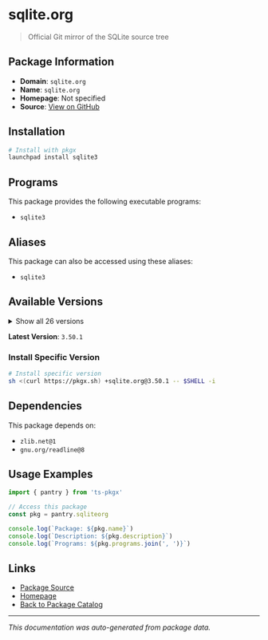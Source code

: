 # sqlite.org

> Official Git mirror of the SQLite source tree

## Package Information

- **Domain**: `sqlite.org`
- **Name**: `sqlite.org`
- **Homepage**: Not specified
- **Source**: [View on GitHub](https://github.com/pkgxdev/pantry/tree/main/projects/sqlite.org/package.yml)

## Installation

```bash
# Install with pkgx
launchpad install sqlite3
```

## Programs

This package provides the following executable programs:

- `sqlite3`

## Aliases

This package can also be accessed using these aliases:

- `sqlite3`

## Available Versions

<details>
<summary>Show all 26 versions</summary>

- `3.50.1`, `3.50.0`, `3.49.2`, `3.49.1`, `3.49.0`
- `3.48.0`, `3.47.2`, `3.47.1`, `3.47.0`, `3.46.1`
- `3.46.0`, `3.45.3`, `3.45.2`, `3.45.1`, `3.45.0`
- `3.44.4`, `3.44.3`, `3.44.2`, `3.44.1`, `3.44.0`
- `3.43.2`, `3.43.1`, `3.43.0`, `3.42.0`, `3.40.0`
- `3.39.4`

</details>

**Latest Version**: `3.50.1`

### Install Specific Version

```bash
# Install specific version
sh <(curl https://pkgx.sh) +sqlite.org@3.50.1 -- $SHELL -i
```

## Dependencies

This package depends on:

- `zlib.net@1`
- `gnu.org/readline@8`

## Usage Examples

```typescript
import { pantry } from 'ts-pkgx'

// Access this package
const pkg = pantry.sqliteorg

console.log(`Package: ${pkg.name}`)
console.log(`Description: ${pkg.description}`)
console.log(`Programs: ${pkg.programs.join(', ')}`)
```

## Links

- [Package Source](https://github.com/pkgxdev/pantry/tree/main/projects/sqlite.org/package.yml)
- [Homepage](#)
- [Back to Package Catalog](../package-catalog.md)

---

*This documentation was auto-generated from package data.*
